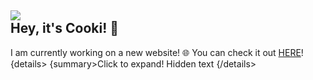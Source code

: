 ![](http://cooki-studios.github.io/img/CookiWeb.png)
<br>
__Hey, it's Cooki! 👋__
-----
I am currently working on a new website! 🌐 You can check it out [HERE](https://cooki-studios.github.io)!
<br>
&#123;details>
  &#123;summary>Click to expand!</summary>
Hidden text
&#123;/details>
